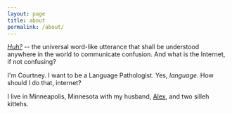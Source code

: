 ```yaml
---
layout: page
title: about
permalink: /about/
---
```


[*Huh?*](http://www.plosone.org/article/info:doi/10.1371/journal.pone.0078273) -- the universal word-like utterance that shall be understood anywhere in the world to communicate confusion. And what is the Internet, if not confusing?

I'm Courtney. I want to be a Language Pathologist. Yes, *language*. How should I do that, internet?

I live in Minneapolis, Minnesota with my husband, [Alex](http://alex.ives.mn), and two silleh kittehs.